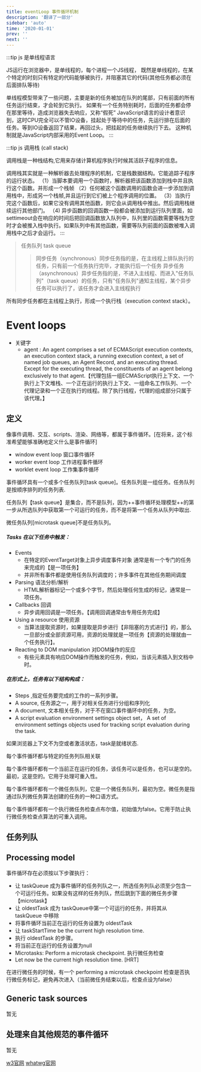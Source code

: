 ```yaml
---
title: eventLoop 事件循环机制
description: '翻译了一部分'
sidebar: 'auto'
time: '2020-01-01'
prev: ''
next: ''
---
```



:::tip js 是单线程语言

JS运行在浏览器中，是单线程的，每个进程一个JS线程，
既然是单线程的，在某个特定的时刻只有特定的代码能够被执行，并阻塞其它的代码(其他任务都必须在后面排队等待)

单线程模型带来了一些问题，主要是新的任务被加在队列的尾部，只有前面的所有任务运行结束，才会轮到它执行。
如果有一个任务特别耗时，后面的任务都会停在那里等待，造成浏览器失去响应，又称“假死”
JavaScript语言的设计者意识到，这时CPU完全可以不管IO设备，挂起处于等待中的任务，先运行排在后面的任务。等到IO设备返回了结果，再回过头，把挂起的任务继续执行下去。
这种机制就是JavaScript内部采用的Event Loop。
:::

:::tip js 调用栈 (call stack)

调用栈是一种栈结构,它用来存储计算机程序执行时候其活跃子程序的信息。

调用栈其实就是一种解析器去处理程序的机制，它是栈数据结构。它能追踪子程序的运行状态。
（1）当脚本要调用一个函数时，解析器把该函数添加到栈中并且执行这个函数。并形成一个栈帧
（2）任何被这个函数调用的函数会进一步添加到调用栈中，形成另一个栈帧,并且运行到它们被上个程序调用的位置。
（3）当执行完这个函数后，如果它没有调用其他函数，则它会从调用栈中推出。然后调用栈继续运行其他部门。
（4) 异步函数的回调函数一般都会被添加到运行队列里面，如settimeout会在响应的时间后把回调函数放入队列中，队列里的函数需要等栈为空时才会被推入栈中执行。如果队列中有其他函数，需要等队列前面的函数被堆入调用栈中之后才会运行。
:::

> 任务队列 task queue
>>同步任务（synchronous）同步任务指的是，在主线程上排队执行的任务，只有前一个任务执行完毕，才能执行后一个任务
>>异步任务（asynchronous）异步任务指的是，不进入主线程、而进入"任务队列"（task queue）的任务，只有"任务队列"通知主线程，某个异步任务可以执行了，该任务才会进入主线程执行

所有同步任务都在主线程上执行，形成一个执行栈（execution context stack）。

# Event loops

+ 关键字
    - agent : An agent comprises a set of ECMAScript execution contexts, an execution context stack, a running execution context, a set of named job queues, an Agent Record, and an executing thread. Except for the executing thread, the constituents of an agent belong exclusively to that agent.【代理包括一组ECMAScript执行上下文、一个执行上下文堆栈、一个正在运行的执行上下文、一组命名工作队列、一个代理记录和一个正在执行的线程。除了执行线程，代理的组成部分只属于该代理。】


## 定义

像事件调用、交互、scripts、渲染、网络等，都属于事件循环。[在将来，这个标准希望能够准确地定义什么是事件循环]

+ window event loop 窗口事件循环
+ worker event loop 工作进程事件循环
+ worklet event loop 工作集事件循环

事件循环具有一个或多个任务队列[task queue]。任务队列是一组任务。任务队列是按顺序排列的任务列表.

任务队列【task queue】是集合，而不是队列，因为++事件循环处理模型++的第一步从所选队列中获取第一个可运行的任务，而不是将第一个任务从队列中取出.

微任务队列[microtask queue]不是任务队列。

##### Tasks 在以下任务中触发：

+ Events
    - 在特定的EventTarget对象上异步调度事件对象 通常是有一个专门的任务来完成的【是一项任务】
    - 并非所有事件都是使用任务队列调度的；许多事件在其他任务期间调度
+ Parsing 语法分析/解析
    - HTML解析器标记一个或多个字节，然后处理任何生成的标记，通常是一项任务。
+ Callbacks 回调
    - 异步调用回调是一项任务。【调用回调通常由专用任务完成】
+ Using a resource 使用资源
    - 当算法提取资源时，如果提取是异步进行【非阻塞的方式进行】的，那么一旦部分或全部资源可用，资源的处理就是一项任务【资源的处理就由一个任务执行】。
+ Reacting to DOM manipulation 对DOM操作的反应
    - 有些元素具有响应DOM操作而触发的任务，例如，当该元素插入到文档中时。

##### 在形式上，任务有以下结构构成：

+ Steps ,指定任务要完成的工作的一系列步骤。
+ A source, 任务源之一，用于对相关任务进行分组和序列化
+ A document, 文本相关任务，对于不在窗口事件循环中的任务，为空。
+ A script evaluation environment settings object set， A set of environment settings objects used for tracking script evaluation during the task.

如果浏览器上下文不为空或者激活状态，task是就绪状态.

每个事件循环都与特定的任务列队相关联

每个事件循环都有一个当前正在运行的任务，该任务可以是任务，也可以是空的。最初，这是空的。它用于处理可重入性。

每个事件循环都有一个微任务队列，它是一个微任务队列，最初为空。微任务是指通过队列微任务算法创建的任务的一种口语方式。

每个事件循环都有一个执行微任务检查点布尔值，初始值为false。它用于防止执行微任务检查点算法的可重入调用。

## 任务列队

## Processing model

事件循环存在必须按以下步骤执行：

+ 让 taskQueue 成为事件循环的任务列队之一，所选任务列队必须至少包含一个可运行任务。如果没有这样的任务列队，然后跳到下面的微任务步骤【microtask】
+ 让 oldestTask 成为 taskQueue中第一个可运行的任务，并将其从 taskQueue 中移除
+ 将事件循环当前正在运行的任务设置为 oldestTask
+ 让 taskStartTime be the current high resolution time.
+ 执行 oldestTask 的步骤。
+ 将当前正在运行的任务设置为null
+ Microtasks: Perform a microtask checkpoint. 执行微任务检查
+ Let now be the current high resolution time. [HRT]

在进行微任务的时候，有一个 performing a microtask checkpoint 检查是否执行微任务标记，避免再次进入（当前微任务结束以后，检查点设为false）

## Generic task sources

暂无

## 处理来自其他规范的事件循环

暂无


[w3官网](//www.w3.org/TR/2011/WD-html5-20110525/webappapis.html#event-loop)
[whatwg官网](//html.spec.whatwg.org/multipage/webappapis.html#event-loops)